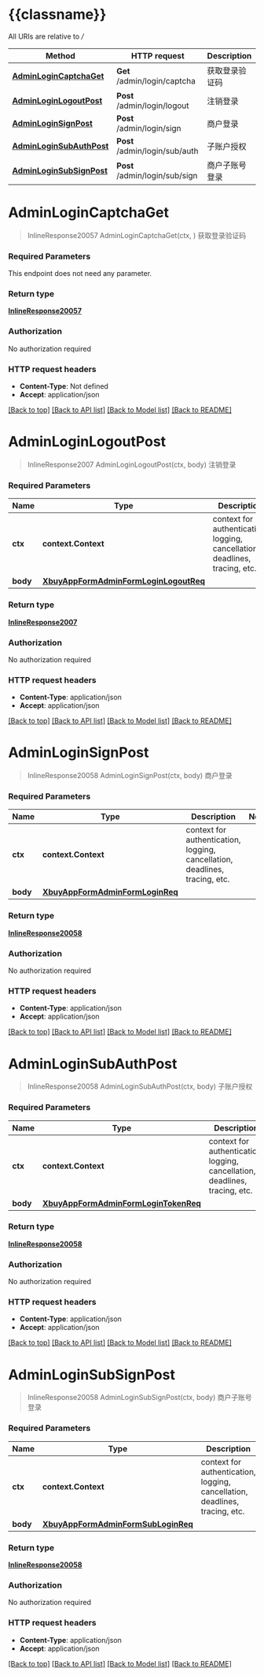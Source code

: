 # {{classname}}

All URIs are relative to */*

Method | HTTP request | Description
------------- | ------------- | -------------
[**AdminLoginCaptchaGet**](LoginApi.md#AdminLoginCaptchaGet) | **Get** /admin/login/captcha | 获取登录验证码
[**AdminLoginLogoutPost**](LoginApi.md#AdminLoginLogoutPost) | **Post** /admin/login/logout | 注销登录
[**AdminLoginSignPost**](LoginApi.md#AdminLoginSignPost) | **Post** /admin/login/sign | 商户登录
[**AdminLoginSubAuthPost**](LoginApi.md#AdminLoginSubAuthPost) | **Post** /admin/login/sub/auth | 子账户授权
[**AdminLoginSubSignPost**](LoginApi.md#AdminLoginSubSignPost) | **Post** /admin/login/sub/sign | 商户子账号登录

# **AdminLoginCaptchaGet**
> InlineResponse20057 AdminLoginCaptchaGet(ctx, )
获取登录验证码

### Required Parameters
This endpoint does not need any parameter.

### Return type

[**InlineResponse20057**](inline_response_200_57.md)

### Authorization

No authorization required

### HTTP request headers

 - **Content-Type**: Not defined
 - **Accept**: application/json

[[Back to top]](#) [[Back to API list]](../README.md#documentation-for-api-endpoints) [[Back to Model list]](../README.md#documentation-for-models) [[Back to README]](../README.md)

# **AdminLoginLogoutPost**
> InlineResponse2007 AdminLoginLogoutPost(ctx, body)
注销登录

### Required Parameters

Name | Type | Description  | Notes
------------- | ------------- | ------------- | -------------
 **ctx** | **context.Context** | context for authentication, logging, cancellation, deadlines, tracing, etc.
  **body** | [**XbuyAppFormAdminFormLoginLogoutReq**](XbuyAppFormAdminFormLoginLogoutReq.md)|  | 

### Return type

[**InlineResponse2007**](inline_response_200_7.md)

### Authorization

No authorization required

### HTTP request headers

 - **Content-Type**: application/json
 - **Accept**: application/json

[[Back to top]](#) [[Back to API list]](../README.md#documentation-for-api-endpoints) [[Back to Model list]](../README.md#documentation-for-models) [[Back to README]](../README.md)

# **AdminLoginSignPost**
> InlineResponse20058 AdminLoginSignPost(ctx, body)
商户登录

### Required Parameters

Name | Type | Description  | Notes
------------- | ------------- | ------------- | -------------
 **ctx** | **context.Context** | context for authentication, logging, cancellation, deadlines, tracing, etc.
  **body** | [**XbuyAppFormAdminFormLoginReq**](XbuyAppFormAdminFormLoginReq.md)|  | 

### Return type

[**InlineResponse20058**](inline_response_200_58.md)

### Authorization

No authorization required

### HTTP request headers

 - **Content-Type**: application/json
 - **Accept**: application/json

[[Back to top]](#) [[Back to API list]](../README.md#documentation-for-api-endpoints) [[Back to Model list]](../README.md#documentation-for-models) [[Back to README]](../README.md)

# **AdminLoginSubAuthPost**
> InlineResponse20058 AdminLoginSubAuthPost(ctx, body)
子账户授权

### Required Parameters

Name | Type | Description  | Notes
------------- | ------------- | ------------- | -------------
 **ctx** | **context.Context** | context for authentication, logging, cancellation, deadlines, tracing, etc.
  **body** | [**XbuyAppFormAdminFormLoginTokenReq**](XbuyAppFormAdminFormLoginTokenReq.md)|  | 

### Return type

[**InlineResponse20058**](inline_response_200_58.md)

### Authorization

No authorization required

### HTTP request headers

 - **Content-Type**: application/json
 - **Accept**: application/json

[[Back to top]](#) [[Back to API list]](../README.md#documentation-for-api-endpoints) [[Back to Model list]](../README.md#documentation-for-models) [[Back to README]](../README.md)

# **AdminLoginSubSignPost**
> InlineResponse20058 AdminLoginSubSignPost(ctx, body)
商户子账号登录

### Required Parameters

Name | Type | Description  | Notes
------------- | ------------- | ------------- | -------------
 **ctx** | **context.Context** | context for authentication, logging, cancellation, deadlines, tracing, etc.
  **body** | [**XbuyAppFormAdminFormSubLoginReq**](XbuyAppFormAdminFormSubLoginReq.md)|  | 

### Return type

[**InlineResponse20058**](inline_response_200_58.md)

### Authorization

No authorization required

### HTTP request headers

 - **Content-Type**: application/json
 - **Accept**: application/json

[[Back to top]](#) [[Back to API list]](../README.md#documentation-for-api-endpoints) [[Back to Model list]](../README.md#documentation-for-models) [[Back to README]](../README.md)

